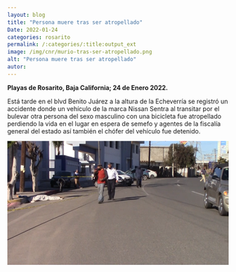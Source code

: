 ```yaml
---
layout: blog
title: "Persona muere tras ser atropellado"
Date: 2022-01-24
categories: rosarito
permalink: /:categories/:title:output_ext
image: /img/cnr/murio-tras-ser-atropellado.png
alt: "Persona muere tras ser atropellado"
autor:
---
```


**Playas de Rosarito, Baja California; 24 de Enero 2022.** 

Está tarde en el blvd Benito Juárez a la altura de la Echeverría se registró un accidente donde un vehículo de la marca Nissan Sentra al transitar por el bulevar otra persona del sexo masculino con una bicicleta fue atropellado perdiendo la vida en el lugar en espera de semefo y agentes de la fiscalía general del estado así también el chófer del vehículo fue detenido. 

<div id="carouselExampleSlidesOnly" class="carousel slide" data-ride="carousel">
  <div class="carousel-inner">
    <div class="carousel-item active">
       <img class="d-block w-100" src="/img/cnr/murio-tras-ser-atropellado.png" loading="lazy"  alt="Persona muere tras ser atropellado">
    </div>
  </div>
</div>